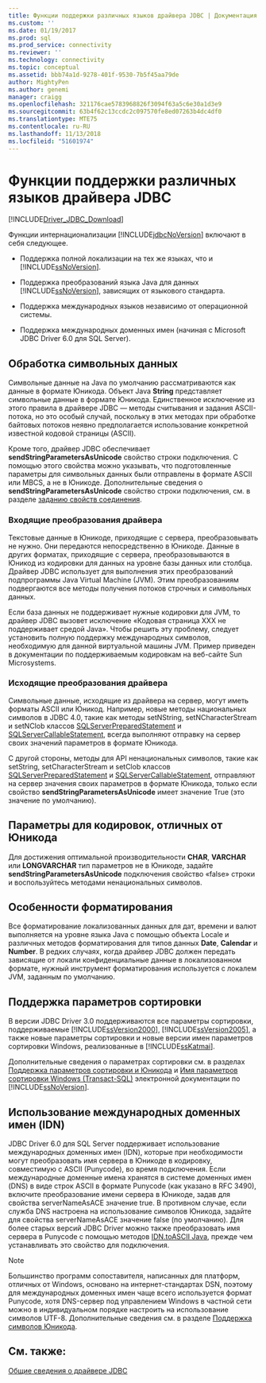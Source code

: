 ```yaml
---
title: Функции поддержки различных языков драйвера JDBC | Документация Майкрософт
ms.custom: ''
ms.date: 01/19/2017
ms.prod: sql
ms.prod_service: connectivity
ms.reviewer: ''
ms.technology: connectivity
ms.topic: conceptual
ms.assetid: bbb74a1d-9278-401f-9530-7b5f45aa79de
author: MightyPen
ms.author: genemi
manager: craigg
ms.openlocfilehash: 321176cae5783968826f3094f63a5c6e30a1d3e9
ms.sourcegitcommit: 63b4f62c13ccdc2c097570fe8ed07263b4dc4df0
ms.translationtype: MTE75
ms.contentlocale: ru-RU
ms.lasthandoff: 11/13/2018
ms.locfileid: "51601974"
---
```

# <a name="international-features-of-the-jdbc-driver"></a>Функции поддержки различных языков драйвера JDBC
[!INCLUDE[Driver_JDBC_Download](../../includes/driver_jdbc_download.md)]

  Функции интернационализации [!INCLUDE[jdbcNoVersion](../../includes/jdbcnoversion_md.md)] включают в себя следующее.  
  
-   Поддержка полной локализации на тех же языках, что и [!INCLUDE[ssNoVersion](../../includes/ssnoversion-md.md)].  
  
-   Поддержка преобразований языка Java для данных [!INCLUDE[ssNoVersion](../../includes/ssnoversion-md.md)], зависящих от языкового стандарта.  
  
-   Поддержка международных языков независимо от операционной системы.  
  
-   Поддержка международных доменных имен (начиная с Microsoft JDBC Driver 6.0 для SQL Server).  
  
## <a name="handling-of-character-data"></a>Обработка символьных данных  
 Символьные данные на Java по умолчанию рассматриваются как данные в формате Юникода. Объект Java **String** представляет символьные данные в формате Юникода. Единственное исключение из этого правила в драйвере JDBC — методы считывания и задания ASCII-потока, но это особый случай, поскольку в этих методах при обработке байтовых потоков неявно предполагается использование конкретной известной кодовой страницы (ASCII).  
  
 Кроме того, драйвер JDBC обеспечивает **sendStringParametersAsUnicode** свойство строки подключения. С помощью этого свойства можно указывать, что подготовленные параметры для символьных данных были отправлены в формате ASCII или MBCS, а не в Юникоде. Дополнительные сведения о **sendStringParametersAsUnicode** свойство строки подключения, см. в разделе [заданию свойств соединения](../../connect/jdbc/setting-the-connection-properties.md).  
  
### <a name="driver-incoming-conversions"></a>Входящие преобразования драйвера  
 Текстовые данные в Юникоде, приходящие с сервера, преобразовывать не нужно. Они передаются непосредственно в Юникоде. Данные в других форматах, приходящие с сервера, преобразовываются в Юникод из кодировки для данных на уровне базы данных или столбца. Драйвер JDBC использует для выполнения этих преобразований подпрограммы Java Virtual Machine (JVM). Этим преобразованиям подвергаются все методы получения потоков строчных и символьных данных.  
  
 Если база данных не поддерживает нужные кодировки для JVM, то драйвер JDBC вызовет исключение «Кодовая страница ХХХ не поддерживает средой Java». Чтобы решить эту проблему, следует установить полную поддержку международных символов, необходимую для данной виртуальной машины JVM. Пример приведен в документации по поддерживаемым кодировкам на веб-сайте Sun Microsystems.  
  
### <a name="driver-outgoing-conversions"></a>Исходящие преобразования драйвера  
 Символьные данные, исходящие из драйвера на сервер, могут иметь форматы ASCII или Юникод. Например, новые методы национальных символов в JDBC 4.0, такие как методы setNString, setNCharacterStream и setNClob классов [SQLServerPreparedStatement](../../connect/jdbc/reference/sqlserverpreparedstatement-class.md) и [SQLServerCallableStatement](../../connect/jdbc/reference/sqlservercallablestatement-class.md), всегда выполняют отправку на сервер своих значений параметров в формате Юникода.  
  
 C другой стороны, методы для API ненациональных символов, такие как setString, setCharacterStream и setClob классов [SQLServerPreparedStatement](../../connect/jdbc/reference/sqlserverpreparedstatement-class.md) и [SQLServerCallableStatement](../../connect/jdbc/reference/sqlservercallablestatement-class.md), отправляют на сервер значения своих параметров в формате Юникода, только если свойство **sendStringParametersAsUnicode** имеет значение True (это значение по умолчанию).  
  
## <a name="non-unicode-parameters"></a>Параметры для кодировок, отличных от Юникода  
 Для достижения оптимальной производительности **CHAR**, **VARCHAR** или **LONGVARCHAR** тип параметров не в Юникоде, задайте **sendStringParametersAsUnicode** подключения свойство «false» строки и воспользуйтесь методами ненациональных символов.  
  
## <a name="formatting-issues"></a>Особенности форматирования  
 Все форматирование локализованных данных для дат, времени и валют выполняется на уровне языка Java с помощью объекта Locale и различных методов форматирования для типов данных **Date**, **Calendar** и **Number**. В редких случаях, когда драйвер JDBC должен передать зависящие от локали конфиденциальные данные в локализованном формате, нужный инструмент форматирования используется с локалем JVM, заданным по умолчанию.  
  
## <a name="collation-support"></a>Поддержка параметров сортировки  
 В версии JDBC Driver 3.0 поддерживаются все параметры сортировки, поддерживаемые [!INCLUDE[ssVersion2000](../../includes/ssversion2000-md.md)], [!INCLUDE[ssVersion2005](../../includes/ssversion2005-md.md)], а также новые параметры сортировки и новые версии имен параметров сортировки Windows, реализованные в [!INCLUDE[ssKatmai](../../includes/sskatmai_md.md)].  
  
 Дополнительные сведения о параметрах сортировки см. в разделах [Поддержка параметров сортировки и Юникода](https://go.microsoft.com/fwlink/?LinkId=131366) и [Имя параметров сортировки Windows (Transact-SQL)](https://go.microsoft.com/fwlink/?LinkId=131367) электронной документации по [!INCLUDE[ssNoVersion](../../includes/ssnoversion-md.md)].  
  
## <a name="using-international-domain-names-idn"></a>Использование международных доменных имен (IDN)  
 JDBC Driver 6.0 для SQL Server поддерживает использование международных доменных имен (IDN), которые при необходимости могут преобразовать имя сервера в Юникоде в кодировку, совместимую с ASCII (Punycode), во время подключения.  Если международные доменные имена хранятся в системе доменных имен (DNS) в виде строк ASCII в формате Punycode (как указано в RFC 3490), включите преобразование имени сервера в Юникоде, задав для свойства serverNameAsACE значение true.  В противном случае, если служба DNS настроена на использование символов Юникода, задайте для свойства serverNameAsACE значение false (по умолчанию).  Для более старых версий JDBC Driver можно также преобразовать имя сервера в Punycode с помощью методов [IDN.toASCII Java](https://docs.oracle.com/javase/8/docs/api/java/net/IDN.html), прежде чем устанавливать это свойство для подключения.  
  
> [!NOTE]  
>  Большинство программ сопоставителя, написанных для платформ, отличных от Windows, основано на интернет-стандартах DSN, поэтому для международных доменных имен чаще всего используется формат Punycode, хотя DNS-сервер под управлением Windows в частной сети можно в индивидуальном порядке настроить на использование символов UTF-8.  Дополнительные сведения см. в разделе [Поддержка символов Юникода](https://technet.microsoft.com/library/cc738403(v=ws.10).aspx).  
  
## <a name="see-also"></a>См. также:  
 [Общие сведения о драйвере JDBC](../../connect/jdbc/overview-of-the-jdbc-driver.md)  
  
  
